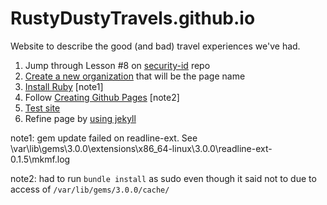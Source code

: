 # RustyDustyTravels.github.io
Website to describe the good (and bad) travel experiences we've had.

1. Jump through Lesson \#8 on [security-id](https://github.com/brianddk/security-id#readme) repo
2. [Create a new organization](
https://docs.github.com/en/organizations/collaborating-with-groups-in-organizations/creating-a-new-organization-from-scratch
) that will be the page name
3. [Install Ruby](https://jekyllrb.com/docs/installation/windows/) [note1]
3. Follow [Creating Github Pages](https://docs.github.com/en/pages/setting-up-a-github-pages-site-with-jekyll/creating-a-github-pages-site-with-jekyll) [note2]
4. [Test site](https://docs.github.com/en/pages/setting-up-a-github-pages-site-with-jekyll/testing-your-github-pages-site-locally-with-jekyll)
5. Refine page by [using jekyll](https://docs.github.com/en/pages/setting-up-a-github-pages-site-with-jekyll)

note1: gem update failed on readline-ext.  See \var\lib\gems\3.0.0\extensions\x86_64-linux\3.0.0\readline-ext-0.1.5\mkmf.log

note2: had to run `bundle install` as sudo even though it said not to due to access of `/var/lib/gems/3.0.0/cache/`
